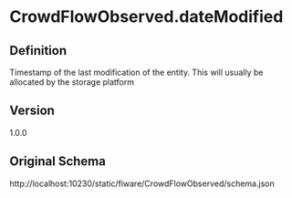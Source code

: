 # CrowdFlowObserved.dateModified

## Definition
Timestamp of the last modification of the entity. This will usually be allocated by the storage platform

## Version
1.0.0

## Original Schema
http://localhost:10230/static/fiware/CrowdFlowObserved/schema.json
